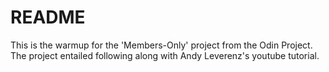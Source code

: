 # README

This is the warmup for the 'Members-Only' project from the Odin Project. The project entailed following along with 
Andy Leverenz's youtube tutorial.